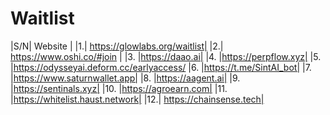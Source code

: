 # Waitlist
|S/N| Website        |
|1.| https://glowlabs.org/waitlist|
|2.| https://www.oshi.co/#join |
|3. |https://daao.ai|
|4. |https://perpflow.xyz|
|5. |https://odysseyai.deform.cc/earlyaccess/
|6. |https://t.me/SintAI_bot|
|7. |https://www.saturnwallet.app|
|8. |https://aagent.ai|
|9. |https://sentinals.xyz|
|10. |https://agroearn.com|
|11. |https://whitelist.haust.network|
|12.| https://chainsense.tech|

